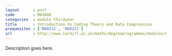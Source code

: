 ```yaml
---
layout      : post
code        : MA3006
categories  : module thirdyear
title       : Introduction to Coding Theory and Data Compression
prequesites : ['MA0212', 'MA0221']
url         : http://www.cardiff.ac.uk/maths/degreeprogrammes/modules/ma3006.html
---
```


Description goes here.

